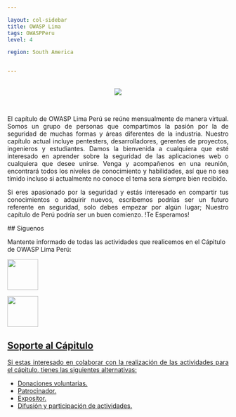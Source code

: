 ```yaml
---

layout: col-sidebar
title: OWASP Lima
tags: OWASPPeru
level: 4

region: South America


---
```


<p align="center">
  <br />
  <img src="assets/images/logo.jpg">
</p>
<br />
<p align="justify">
El capítulo de OWASP Lima Perú se reúne mensualmente de manera virtual. Somos un grupo de personas que compartimos la pasión por la de seguridad de muchas formas y áreas diferentes de la industria. Nuestro capítulo actual incluye pentesters, desarrolladores, gerentes de proyectos, ingenieros y estudiantes.
Damos la bienvenida a cualquiera que esté interesado en aprender sobre la seguridad de las aplicaciones web o cualquiera que desee unirse. 
 Venga y acompañenos en una reunión, encontrará todos los niveles de conocimiento y habilidades, así que no sea tímido incluso si actualmente no conoce el tema sera siempre bien recibido.</p>

<p align="justify">
Si eres apasionado por la seguridad y estás interesado en compartir tus conocimientos o adquirir nuevos, escribemos podrías ser un futuro referente en seguridad, solo debes empezar por algún lugar; Nuestro capítulo de Perú podría ser un buen comienzo. !Te Esperamos!</p>
## Siguenos </h2>

Mantente informado de todas las actividades que realicemos en el Cápitulo de OWASP Lima Perú:
<br>

<a href="https://twitter.com/owasp_peru" rel="nofollow"> <img src="https://image.similarpng.com/thumbnail/2020/06/Black-icon-Twitter-logo-transparent-PNG.png" width="70" height="70">

<a href="https://www.facebook.com/OwaspPeru/" rel="nofollow"> <img src="https://image.flaticon.com/icons/png/512/8/8730.png" width="70" height="70">

## Soporte al Cápitulo</h2>
<p ALIGN="justify">Si estas interesado en colaborar con la realización de las actividades para el cápitulo, tienes las siguientes alternativas:
<br>
<ul>
  <li> Donaciones voluntarias.</li>
  <li> Patrocinador.</li>
  <li> Expositor.</li>
  <li> Difusión y participación de actividades.</li>
</ul>
